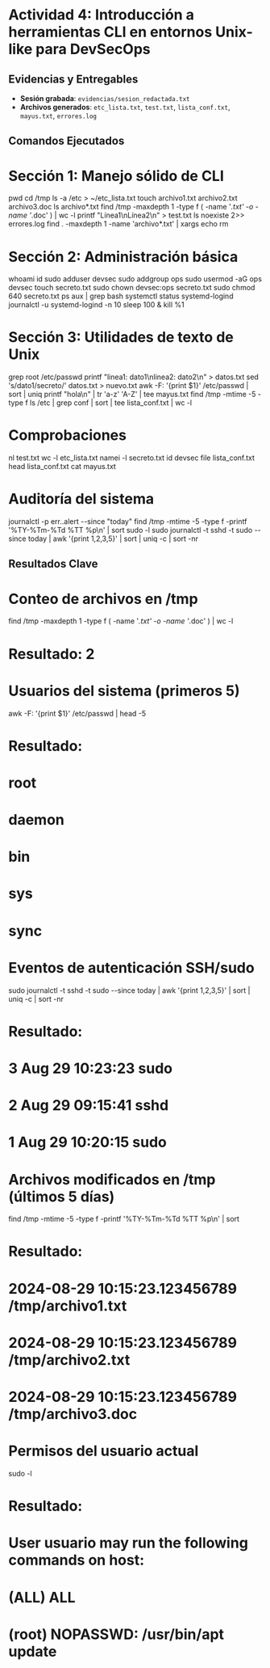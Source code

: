 # Actividad 4: Introducción a herramientas CLI en entornos Unix-like para DevSecOps

## Evidencias y Entregables
- **Sesión grabada**: `evidencias/sesion_redactada.txt`
- **Archivos generados**: `etc_lista.txt`, `test.txt`, `lista_conf.txt`, `mayus.txt`, `errores.log`

## Comandos Ejecutados

# Sección 1: Manejo sólido de CLI
pwd
cd /tmp
ls -a /etc > ~/etc_lista.txt
touch archivo1.txt archivo2.txt archivo3.doc
ls archivo*.txt
find /tmp -maxdepth 1 -type f \( -name '*.txt' -o -name '*.doc' \) | wc -l
printf "Línea1\nLínea2\n" > test.txt
ls noexiste 2>> errores.log
find . -maxdepth 1 -name 'archivo*.txt' | xargs echo rm

# Sección 2: Administración básica
whoami
id
sudo adduser devsec
sudo addgroup ops
sudo usermod -aG ops devsec
touch secreto.txt
sudo chown devsec:ops secreto.txt
sudo chmod 640 secreto.txt
ps aux | grep bash
systemctl status systemd-logind
journalctl -u systemd-logind -n 10
sleep 100 &
kill %1

# Sección 3: Utilidades de texto de Unix
grep root /etc/passwd
printf "linea1: dato1\nlinea2: dato2\n" > datos.txt
sed 's/dato1/secreto/' datos.txt > nuevo.txt
awk -F: '{print $1}' /etc/passwd | sort | uniq
printf "hola\n" | tr 'a-z' 'A-Z' | tee mayus.txt
find /tmp -mtime -5 -type f
ls /etc | grep conf | sort | tee lista_conf.txt | wc -l

# Comprobaciones
nl test.txt
wc -l etc_lista.txt
namei -l secreto.txt
id devsec
file lista_conf.txt
head lista_conf.txt
cat mayus.txt

# Auditoría del sistema
journalctl -p err..alert --since "today"
find /tmp -mtime -5 -type f -printf '%TY-%Tm-%Td %TT %p\n' | sort
sudo -l
sudo journalctl -t sshd -t sudo --since today | awk '{print $1,$2,$3,$5}' | sort | uniq -c | sort -nr

## Resultados Clave


# Conteo de archivos en /tmp
find /tmp -maxdepth 1 -type f \( -name '*.txt' -o -name '*.doc' \) | wc -l
# Resultado: 2

# Usuarios del sistema (primeros 5)
awk -F: '{print $1}' /etc/passwd | head -5
# Resultado:
# root
# daemon
# bin
# sys
# sync

# Eventos de autenticación SSH/sudo
sudo journalctl -t sshd -t sudo --since today | awk '{print $1,$2,$3,$5}' | sort | uniq -c | sort -nr
# Resultado:
#       3 Aug 29 10:23:23 sudo
#       2 Aug 29 09:15:41 sshd
#       1 Aug 29 10:20:15 sudo

# Archivos modificados en /tmp (últimos 5 días)
find /tmp -mtime -5 -type f -printf '%TY-%Tm-%Td %TT %p\n' | sort
# Resultado:
# 2024-08-29 10:15:23.123456789 /tmp/archivo1.txt
# 2024-08-29 10:15:23.123456789 /tmp/archivo2.txt
# 2024-08-29 10:15:23.123456789 /tmp/archivo3.doc

# Permisos del usuario actual
sudo -l
# Resultado:
# User usuario may run the following commands on host:
#     (ALL) ALL
#     (root) NOPASSWD: /usr/bin/apt update